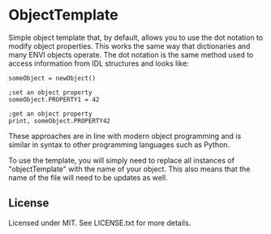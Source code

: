 # ObjectTemplate

Simple object template that, by default, allows you to use the dot notation to modify object properties. This works the same way that dictionaries and many ENVI objects operate. The dot notation is the same method used to access information from IDL structures and looks like:

```
someObject = newObject()

;set an object property
someObject.PROPERTY1 = 42

;get an object property
print, someObject.PROPERTY42
```

These approaches are in line with modern object programming and is similar in syntax to other programming languages such as Python.

To use the template, you will simply need to replace all instances of "objectTemplate" with the name of your object. This also means that the name of the file will need to be updates as well.


## License

Licensed under MIT. See LICENSE.txt for more details.